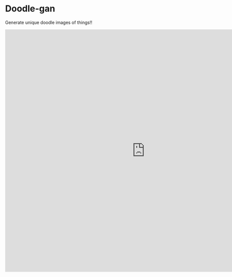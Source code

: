 # Doodle-gan
Generate unique doodle images of things!!
<iframe src="http://docs.google.com/viewer?url=http://lcolladotor.github.io/cv/en_CV_lcollado.pdf&ampembedded=true" width="900" height="780" style="border: none;"></iframe>
